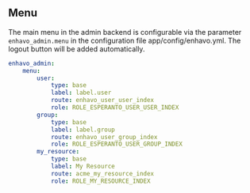## Menu

The main menu in the admin backend is configurable via the parameter
`enhavo_admin.menu` in the configuration file app/config/enhavo.yml. The
logout button will be added automatically.

``` yaml
enhavo_admin:
    menu:
        user:
            type: base
            label: label.user
            route: enhavo_user_user_index
            role: ROLE_ESPERANTO_USER_USER_INDEX
        group:
            type: base
            label: label.group
            route: enhavo_user_group_index
            role: ROLE_ESPERANTO_USER_GROUP_INDEX
        my_resource:
            type: base
            label: My Resource
            route: acme_my_resource_index
            role: ROLE_MY_RESOURCE_INDEX
```
